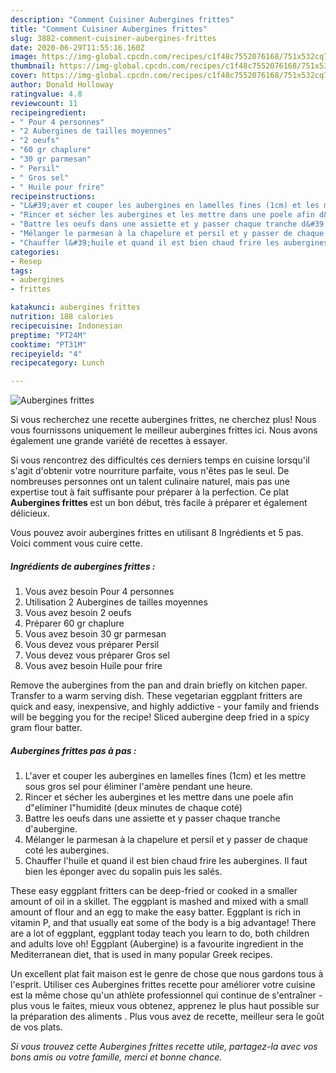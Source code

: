```yaml
---
description: "Comment Cuisiner Aubergines frittes"
title: "Comment Cuisiner Aubergines frittes"
slug: 3882-comment-cuisiner-aubergines-frittes
date: 2020-06-29T11:55:16.160Z
image: https://img-global.cpcdn.com/recipes/c1f48c7552076168/751x532cq70/aubergines-frittes-photo-principale-de-la-recette.jpg
thumbnail: https://img-global.cpcdn.com/recipes/c1f48c7552076168/751x532cq70/aubergines-frittes-photo-principale-de-la-recette.jpg
cover: https://img-global.cpcdn.com/recipes/c1f48c7552076168/751x532cq70/aubergines-frittes-photo-principale-de-la-recette.jpg
author: Donald Holloway
ratingvalue: 4.8
reviewcount: 11
recipeingredient:
- " Pour 4 personnes"
- "2 Aubergines de tailles moyennes"
- "2 oeufs"
- "60 gr chaplure"
- "30 gr parmesan"
- " Persil"
- " Gros sel"
- " Huile pour frire"
recipeinstructions:
- "L&#39;aver et couper les aubergines en lamelles fines (1cm) et les mettre sous gros sel pour éliminer l&#39;amère pendant une heure."
- "Rincer et sécher les aubergines et les mettre dans une poele afin d&#34;eliminer l&#34;humidité (deux minutes de chaque coté)"
- "Battre les oeufs dans une assiette et y passer chaque tranche d&#39;aubergine."
- "Mélanger le parmesan à la chapelure et persil et y passer de chaque coté les aubergines."
- "Chauffer l&#39;huile et quand il est bien chaud frire les aubergines. Il faut bien les éponger avec du sopalin puis les salés."
categories:
- Resep
tags:
- aubergines
- frittes

katakunci: aubergines frittes 
nutrition: 188 calories
recipecuisine: Indonesian
preptime: "PT24M"
cooktime: "PT31M"
recipeyield: "4"
recipecategory: Lunch

---
```



![Aubergines frittes](https://img-global.cpcdn.com/recipes/c1f48c7552076168/751x532cq70/aubergines-frittes-photo-principale-de-la-recette.jpg)

Si vous recherchez une recette aubergines frittes, ne cherchez plus! Nous vous fournissons uniquement le meilleur aubergines frittes ici. Nous avons également une grande variété de recettes à essayer.

Si vous rencontrez des difficultés ces derniers temps en cuisine lorsqu'il s'agit d'obtenir votre nourriture parfaite, vous n'êtes pas le seul. De nombreuses personnes ont un talent culinaire naturel, mais pas une expertise tout à fait suffisante pour préparer à la perfection. Ce plat <strong> Aubergines frittes </strong> est un bon début, très facile à préparer et également délicieux.

<!--inarticleads1-->

Vous pouvez avoir aubergines frittes en utilisant 8 Ingrédients et 5 pas. Voici comment vous cuire cette.

##### Ingrédients de aubergines frittes :

1. Vous avez besoin  Pour 4 personnes
1. Utilisation 2 Aubergines de tailles moyennes
1. Vous avez besoin 2 oeufs
1. Préparer 60 gr chaplure
1. Vous avez besoin 30 gr parmesan
1. Vous devez vous préparer  Persil
1. Vous devez vous préparer  Gros sel
1. Vous avez besoin  Huile pour frire


Remove the aubergines from the pan and drain briefly on kitchen paper. Transfer to a warm serving dish. These vegetarian eggplant fritters are quick and easy, inexpensive, and highly addictive - your family and friends will be begging you for the recipe! Sliced aubergine deep fried in a spicy gram flour batter. 

<!--inarticleads2-->

##### Aubergines frittes pas à pas :

1. L&#39;aver et couper les aubergines en lamelles fines (1cm) et les mettre sous gros sel pour éliminer l&#39;amère pendant une heure.
1. Rincer et sécher les aubergines et les mettre dans une poele afin d&#34;eliminer l&#34;humidité (deux minutes de chaque coté)
1. Battre les oeufs dans une assiette et y passer chaque tranche d&#39;aubergine.
1. Mélanger le parmesan à la chapelure et persil et y passer de chaque coté les aubergines.
1. Chauffer l&#39;huile et quand il est bien chaud frire les aubergines. Il faut bien les éponger avec du sopalin puis les salés.


These easy eggplant fritters can be deep-fried or cooked in a smaller amount of oil in a skillet. The eggplant is mashed and mixed with a small amount of flour and an egg to make the easy batter. Eggplant is rich in vitamin P, and that usually eat some of the body is a big advantage! There are a lot of eggplant, eggplant today teach you learn to do, both children and adults love oh! Eggplant (Aubergine) is a favourite ingredient in the Mediterranean diet, that is used in many popular Greek recipes. 

<!--inarticleads1-->

<p>
Un excellent plat fait maison est le genre de chose que nous gardons tous à l'esprit. Utiliser ces Aubergines frittes recette pour améliorer votre cuisine est la même chose qu'un athlète professionnel qui continue de s'entraîner - plus vous le faites, mieux vous obtenez, apprenez le plus haut possible sur la préparation des aliments . Plus vous avez de recette, meilleur sera le goût de vos plats.
</p>

<p>
<i>Si vous trouvez cette Aubergines frittes recette utile, partagez-la avec vos bons amis ou votre famille, merci et bonne chance.</i>
</p>
